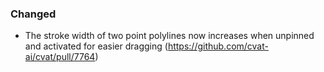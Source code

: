 ### Changed

- The stroke width of two point polylines now increases when
  unpinned and activated for easier dragging
  (<https://github.com/cvat-ai/cvat/pull/7764>)
